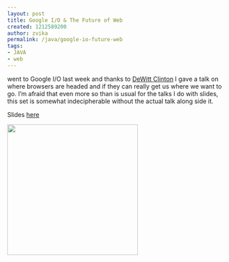 ```yaml
---
layout: post
title: Google I/O & The Future of Web
created: 1212589200
author: zvika
permalink: /java/google-io-future-web
tags:
- JAVA
- web
---
```

<p><span class="thmr_call" id="thmr_42"><span class="thmr_call" id="thmr_6"><p>went to Google I/O last week and thanks to <a href="http://blog.unto.net/">DeWitt Clinton</a> I gave a talk on where browsers are headed and if they can really get us where we want to go. I&rsquo;m afraid that even more so than is usual for the talks I do with slides, this set is somewhat indecipherable without the actual talk along side it.</p><p>Slides <a href="http://alex.dojotoolkit.org/08/io/can_we_get_there.pdf">here</a></p> <p><a href="http://alex.dojotoolkit.org/08/io/can_we_get_there.pdf"><img width="300" alt="" src="http://alex.dojotoolkit.org/08/io/can_we_get_there.009.png" rel="lightbox" /></a></p></span></span></p>
